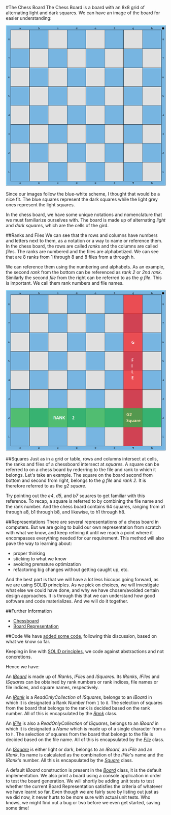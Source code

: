 #The Chess Board
The Chess Board is a board with an 8x8 grid of alternating light and dark squares. We can have an
image of the board for easier understanding:

![Chess Board](media/chess-board.png)

Since our images follow the blue-white scheme, I thought that would be a nice fit. The blue squares
represent the dark squares while the light grey ones represent the light squares.

In the chess board, we have some unique notations and nomenclature that we must familiarize
ourselves with. The board is made up of alternating *light* and *dark* *square*s, which are the
cells of the gird.

##Ranks and Files
We can see that the rows and columns have numbers and letters next to them, as a notation or a
way to name or reference them. In the chess board, the rows are called *rank*s and the columns
are called *file*s. The ranks are numbered and the files are alphabetized. We can see that are 8
ranks from 1 through 8 and 8 files from a through h.

We can reference them using the numbering and alphabets. As an example, the second *rank* from the
bottom can be referenced as *rank 2* or *2nd rank*. Similarly the second *file* from the right can
be referred to as the *g file*. This is important. We call them rank numbers and file names.

![Chess Board](media/g2-square.png)

##Squares
Just as in a grid or table, rows and columns intersect at cells, the ranks and files of a chessboard
intersect at *square*s. A square can be referred to on a chess board by rederring to the file and
rank to which it belongs. Let's take an example. The square on the board second from bottom and
second from right, belongs to the *g file* and *rank 2*. It is therefore referred to as the *g2
square*.

Try pointing out the *e4*, *d5*, and *b7* squares to get familiar with this reference. To recap, a
square is referred to by combining the file name and the rank number. And the chess board contains 64
squares, ranging from a1 through a8, b1 through b8, and likewise, to h1 through h8.

##Representations
There are several representations of a chess board in computers. But we are going to build our own
representation from scratch with what we know, and keep refining it until we reach a point where it
encompasses everything needed for our requirement. This method will also pave the way to learning
about:

* proper thinking
* sticking to what we know
* avoiding premature optimization
* refactoring big changes without getting caught up, etc.

And the best part is that we will have a lot less hiccups going forward, as we are using SOLID
principles. As we pick on choices, we will investigate what else we could have done, and why we have
chosen/avoided certain design approaches. It is through this that we can understand how good software
and code materializes. And we will do it together.

##Further Information
* [Chessboard](https://en.wikipedia.org/wiki/Chessboard)
* [Board Representation](https://en.wikipedia.org/wiki/Board_representation_(chess))

##Code
We have [added some code](https://github.com/kenshinthebattosai/CAESAR/commit/5634a2873ae4844767d07d996a1a0599d8f96fcf),
following this discussion, based on what we know so far.

Keeping in line with [SOLID principles](), we code against abstractions and not concretions.

Hence we have:

An *[IBoard](../CAESAR/CAESAR.Chess/IBoard.cs)* is made up of *IRank*s, *IFile*s and *ISquare*s.
Its *IRank*s, *IFile*s and *ISquare*s can be obtained by rank numbers or rank indices, file names
or file indices, and square names, respectively.

An *[IRank](../CAESAR/CAESAR.Chess/IRank.cs)* is a *ReadOnlyCollection* of *ISquare*s, belongs to an
*IBoard* in which it is designated a Rank *Number* from `1` to `8`. The selection of squares from the
board that belongs to the rank is decided based on the rank number. All of this is encapsulated by the
*[Rank](../CAESAR/CAESAR.Chess/Implementation/Rank.cs)* class.

An *[IFile](../CAESAR/CAESAR.Chess/IFile.cs)* is also a *ReadOnlyCollection* of *ISquare*s, belongs
to an *IBoard* in which it is designated a *Name* which is made up of a single character from `a` to
`h`. The selection of squares from the board that belongs to the file is decided based on the file
name. All of this is encapsulated by the *[File](../CAESAR/CAESAR.Chess/Implementation/File.cs)*
class.

An *[ISquare](../CAESAR/CAESAR.Chess/ISquare.cs)* is either light or dark, belongs to an *IBoard*, an
*IFile* and an *IRank*. Its name is calculated as the combination of the *IFile*'s name and the
*IRank*'s number. All this is encapsulated by the
*[Square](../CAESAR/CAESAR.Chess/Implementation/Square.cs)* class.

A default *IBoard* construction is present in the
*[Board](../CAESAR/CAESAR.Chess/Implementation/Board.cs)* class, it is the default implementation.
We also print a board using a console application in order to test the board generation.
We will shortly be adding unit tests to test whether the current Board Representation satisfies the
criteria of whatever we have learnt so far. Even though we are fairly sure by listing out just as we
did now, it never hurts to be more sure with actual unit tests. Who knows, we might find out a bug or
two before we even get started, saving some time!
